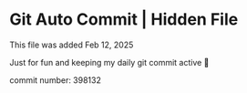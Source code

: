 # Git Auto Commit | Hidden File

This file was added Feb 12, 2025

Just for fun and keeping my daily git commit active 🤪

commit number: 398132
